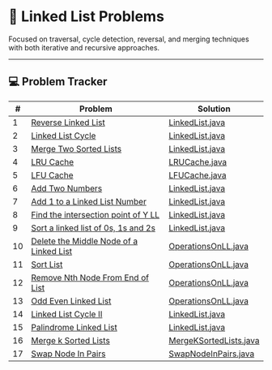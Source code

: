 # 🔁 Linked List Problems

Focused on traversal, cycle detection, reversal, and merging techniques with both iterative and recursive approaches.

---

## 💻 Problem Tracker

| #  | Problem                                                                                                                     | Solution                                           |
|----|-----------------------------------------------------------------------------------------------------------------------------|----------------------------------------------------|
| 1  | [Reverse Linked List](https://leetcode.com/problems/reverse-linked-list/)                                                   | [LinkedList.java](./LinkedList.java)               |
| 2  | [Linked List Cycle](https://leetcode.com/problems/linked-list-cycle/)                                                       | [LinkedList.java](./LinkedList.java)               |
| 3  | [Merge Two Sorted Lists](https://leetcode.com/problems/merge-two-sorted-lists/)                                             | [LinkedList.java](./LinkedList.java)               |
| 4  | [LRU Cache](https://leetcode.com/problems/lru-cache/)                                                                       | [LRUCache.java](./LRUCache.java)                   |
| 5  | [LFU Cache](https://leetcode.com/problems/lfu-cache/)                                                                       | [LFUCache.java](./LFUCache.java)                   |
| 6  | [Add Two Numbers](https://leetcode.com/problems/add-two-numbers/)                                                           | [LinkedList.java](./LinkedList.java)               |
| 7  | [Add 1 to a Linked List Number](https://www.geeksforgeeks.org/problems/add-1-to-a-number-represented-as-linked-list/1)      | [LinkedList.java](./LinkedList.java)               |
| 8  | [Find the intersection point of Y LL](https://leetcode.com/problems/intersection-of-two-linked-lists/)                      | [LinkedList.java](./LinkedList.java)               |
| 9  | [Sort a linked list of 0s, 1s and 2s](https://www.geeksforgeeks.org/problems/given-a-linked-list-of-0s-1s-and-2s-sort-it/1) | [LinkedList.java](./LinkedList.java)               |
| 10 | [Delete the Middle Node of a Linked List](https://leetcode.com/problems/delete-the-middle-node-of-a-linked-list/)           | [OperationsOnLL.java](./OperationsOnLL.java)       |
| 11 | [Sort List](https://leetcode.com/problems/sort-list)                                                                        | [OperationsOnLL.java](./OperationsOnLL.java)       |
| 12 | [Remove Nth Node From End of List](https://leetcode.com/problems/remove-nth-node-from-end-of-list/)                         | [OperationsOnLL.java](./OperationsOnLL.java)       |
| 13 | [Odd Even Linked List](https://leetcode.com/problems/odd-even-linked-list/)                                                 | [OperationsOnLL.java](./OperationsOnLL.java)       |
| 14 | [Linked List Cycle II](https://leetcode.com/problems/linked-list-cycle-ii/)                                                 | [LinkedList.java](./LinkedList.java)               |
| 15 | [Palindrome Linked List](https://leetcode.com/problems/palindrome-linked-list/)                                             | [LinkedList.java](./LinkedList.java)               |
| 16 | [Merge k Sorted Lists](https://leetcode.com/problems/merge-k-sorted-lists/)                                                 | [MergeKSortedLists.java](./MergeKSortedLists.java) |
| 17 | [Swap Node In Pairs](https://leetcode.com/problems/swap-nodes-in-pairs/)                                                    | [SwapNodeInPairs.java](./SwapNodeInPairs.java)     |